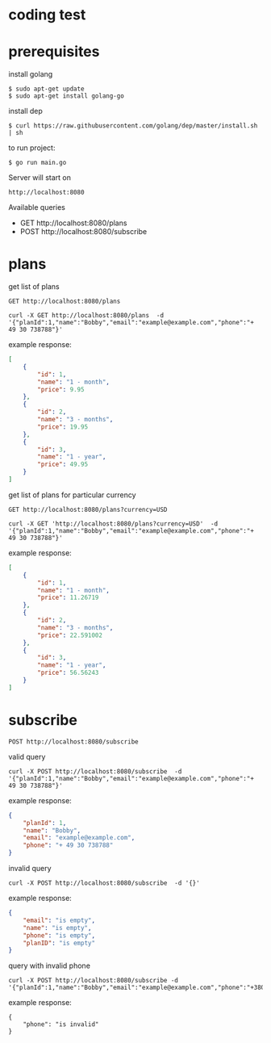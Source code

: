 # coding test

# prerequisites

install golang

```
$ sudo apt-get update
$ sudo apt-get install golang-go
```

install dep
```
$ curl https://raw.githubusercontent.com/golang/dep/master/install.sh | sh
```

to run project:
```
$ go run main.go
```

Server will start on
```
http://localhost:8080
```

Available queries
* GET http://localhost:8080/plans
* POST http://localhost:8080/subscribe

# plans

get list of plans
```
GET http://localhost:8080/plans
```

```
curl -X GET http://localhost:8080/plans  -d '{"planId":1,"name":"Bobby","email":"example@example.com","phone":"+ 49 30 738788"}'
```

example response:
```json
[
    {
        "id": 1,
        "name": "1 - month",
        "price": 9.95
    },
    {
        "id": 2,
        "name": "3 - months",
        "price": 19.95
    },
    {
        "id": 3,
        "name": "1 - year",
        "price": 49.95
    }
]
```

get list of plans for particular currency
```
GET http://localhost:8080/plans?currency=USD
```

```curl
curl -X GET 'http://localhost:8080/plans?currency=USD'  -d '{"planId":1,"name":"Bobby","email":"example@example.com","phone":"+ 49 30 738788"}'
```

example response:
```json
[
    {
        "id": 1,
        "name": "1 - month",
        "price": 11.26719
    },
    {
        "id": 2,
        "name": "3 - months",
        "price": 22.591002
    },
    {
        "id": 3,
        "name": "1 - year",
        "price": 56.56243
    }
]
```

# subscribe

```
POST http://localhost:8080/subscribe
```

valid query

```
curl -X POST http://localhost:8080/subscribe  -d '{"planId":1,"name":"Bobby","email":"example@example.com","phone":"+ 49 30 738788"}'
```

example response:
```json
{
    "planId": 1,
    "name": "Bobby",
    "email": "example@example.com",
    "phone": "+ 49 30 738788"
}
```

invalid query

```
curl -X POST http://localhost:8080/subscribe  -d '{}'
```

example response:
```json
{
    "email": "is empty",
    "name": "is empty",
    "phone": "is empty",
    "planID": "is empty"
}
```

query with invalid phone
```
curl -X POST http://localhost:8080/subscribe -d '{"planId":1,"name":"Bobby","email":"example@example.com","phone":"+380500000000"}'
```

example response:
```
{
    "phone": "is invalid"
}
```
